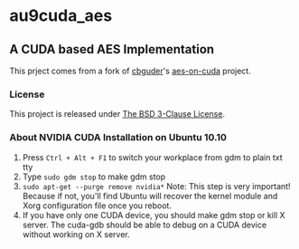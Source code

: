 # au9cuda_aes

## A CUDA based AES Implementation
This prject comes from a fork of [cbguder](https://github.com/cbguder)'s [aes-on-cuda](https://github.com/cbguder/aes-on-cuda) project.

### License
This project is released under [The BSD 3-Clause License](http://www.opensource.org/licenses/BSD-3-Clause).

### About NVIDIA CUDA Installation on Ubuntu 10.10
1. Press `Ctrl + Alt + F1` to switch your workplace from gdm to plain txt tty
2. Type `sudo gdm stop` to make gdm stop
3. `sudo apt-get --purge remove nvidia*`
   Note: This step is very important! Because if not, you'll find Ubuntu 
         will recover the kernel module and Xorg configuration file once
	 you reboot.
4. If you have only one CUDA device, you should make gdm stop or kill X server.  The cuda-gdb should be able to debug on a CUDA device without working on X server.

